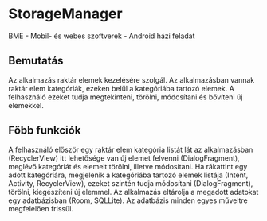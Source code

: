 # StorageManager
BME - Mobil- és webes szoftverek - Android házi feladat

## Bemutatás
Az alkalmazás raktár elemek kezelésére szolgál. Az alkalmazásban vannak raktár elem kategóriák, ezeken belül a kategóriába tartozó elemek. A felhasználó ezeket tudja megtekinteni, törölni, módosítani és bővíteni új elemekkel.

## Főbb funkciók
A felhasználó először egy raktár elem kategória listát lát az alkalmazásban (RecyclerView) itt lehetősége van új elemet felvenni (DialogFragment), meglévő kategóriát és elemeit törölni, illetve módosítani. Ha rákattint egy adott kategóriára, megjelenik a kategóriába tartozó elemek listája (Intent, Activity, RecyclerView), ezeket szintén tudja módosítani (DialogFragment), törölni, kiegészíteni új elemmel. Az alkalmazás eltárolja a megadott adatokat egy adatbázisban (Room, SQLLite). Az adatbázis minden egyes műveltre megfelelően frissül.
